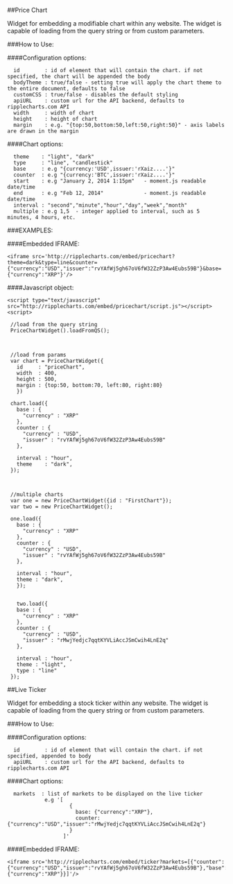 ##Price Chart

Widget for embedding a modifiable chart within any website.  The widget is capable 
of loading from the query string or from custom parameters.


###How to Use:


####Configuration options:
``` 
  id        : id of element that will contain the chart. if not specified, the chart will be appended the body
  bodyTheme : true/false - setting true will apply the chart theme to the entire document, defaults to false
  customCSS : true/false - disables the default styling
  apiURL    : custom url for the API backend, defaults to ripplecharts.com API
  width     : width of chart
  height    : height of chart
  margin    : e.g. "{top:50,bottom:50,left:50,right:50}" - axis labels are drawn in the margin
```
####Chart options:
```
  theme    : "light", "dark"
  type     : "line", "candlestick"
  base     : e.g "{currency:'USD',issuer:'rXaiz....'}"  
  counter  : e.g "{currency:'BTC',issuer:'rXaiz....'}"
  start    : e.g "January 2, 2014 1:15pm"   - moment.js readable date/time
  end      : e.g "Feb 12, 2014"             - moment.js readable date/time
  interval : "second","minute","hour","day","week","month"
  multiple : e.g 1,5  - integer applied to interval, such as 5 minutes, 4 hours, etc.
```

###EXAMPLES:

####Embedded IFRAME:

```
<iframe src='http://ripplecharts.com/embed/pricechart?theme=dark&type=line&counter={"currency":"USD","issuer":"rvYAfWj5gh67oV6fW32ZzP3Aw4Eubs59B"}&base={"currency":"XRP"}'/>
```

####Javascript object:

```
<script type="text/javascript" src="http://ripplecharts.com/embed/pricechart/script.js"></script>
<script>

 //load from the query string
 PriceChartWidget().loadFromQS();



 //load from params
 var chart = PriceChartWidget({ 
   id     : "priceChart",
   width  : 400,
   height : 500,
   margin : {top:50, bottom:70, left:80, right:80}
   })

 chart.load({
   base : {
     "currency" : "XRP"
   },
   counter : {
     "currency" : "USD",
     "issuer" : "rvYAfWj5gh67oV6fW32ZzP3Aw4Eubs59B"
   },
     
   interval : "hour",
   theme    : "dark",         
 }); 

 
 
 //multiple charts
 var one = new PriceChartWidget({id : "FirstChart"});
 var two = new PriceChartWidget();
 
 one.load({
   base : {
     "currency" : "XRP"
   },
   counter : {
     "currency" : "USD",
     "issuer" : "rvYAfWj5gh67oV6fW32ZzP3Aw4Eubs59B"
   },
   
   interval : "hour",
   theme : "dark",
   });
 
 
   two.load({
   base : {
     "currency" : "XRP"
   },
   counter : {
     "currency" : "USD",
     "issuer" : "rMwjYedjc7qqtKYVLiAccJSmCwih4LnE2q"
   },
   
   interval : "hour",
   theme : "light",
   type : "line"
 });
 ```

##Live Ticker

Widget for embedding a stock ticker within any website.  The widget is capable 
of loading from the query string or from custom parameters.

###How to Use:


####Configuration options:
``` 
  id        : id of element that will contain the chart. if not specified, appended to body
  apiURL    : custom url for the API backend, defaults to ripplecharts.com API
```
####Chart options:
```
  markets  : list of markets to be displayed on the live ticker 
            e.g '[
                    {
                      base: {"currency":"XRP"},
                      counter: {"currency":"USD","issuer":"rMwjYedjc7qqtKYVLiAccJSmCwih4LnE2q"}
                    }
                  ]'
```

####Embedded IFRAME:

```
<iframe src='http://ripplecharts.com/embed/ticker?markets=[{"counter":{"currency":"USD","issuer":"rvYAfWj5gh67oV6fW32ZzP3Aw4Eubs59B"},"base":{"currency":"XRP"}}]'/>
```



